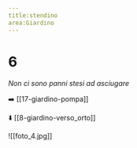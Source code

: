 ```yaml
---
title:stendino
area:Giardino
---
```

# 6
_Non ci sono panni stesi ad asciugare_

➡️ [[17-giardino-pompa]]

⬇️ [[8-giardino-verso_orto]]

![[foto_4.jpg]]
